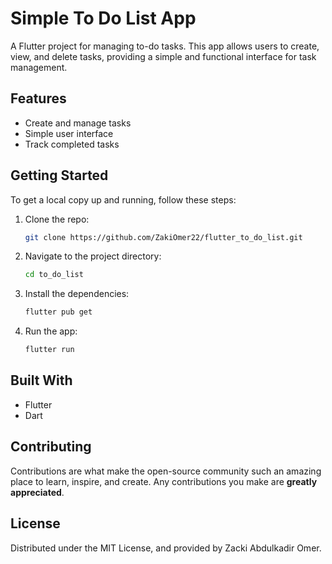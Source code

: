 # Simple To Do List App
A Flutter project for managing to-do tasks. This app allows users to create, view, and delete tasks, providing a simple and functional interface for task management.

## Features
- Create and manage tasks
- Simple user interface
- Track completed tasks

## Getting Started
To get a local copy up and running, follow these steps:

1. Clone the repo:
   ```bash
   git clone https://github.com/ZakiOmer22/flutter_to_do_list.git
   ```

2. Navigate to the project directory:
   ```bash
   cd to_do_list
   ```

3. Install the dependencies:
   ```bash
   flutter pub get
   ```

4. Run the app:
   ```bash
   flutter run
   ```

## Built With
- Flutter
- Dart

## Contributing
Contributions are what make the open-source community such an amazing place to learn, inspire, and create. Any contributions you make are **greatly appreciated**.

## License
Distributed under the MIT License, and provided by Zacki Abdulkadir Omer.
